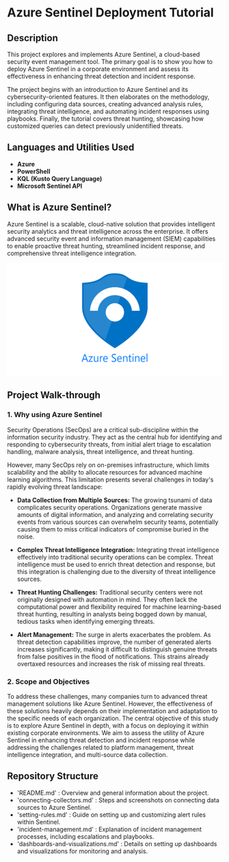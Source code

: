 # Azure Sentinel Deployment Tutorial
## Description
This project explores and implements Azure Sentinel, a cloud-based security event management tool. The primary goal is to show you how to deploy Azure Sentinel in a corporate environment and assess its effectiveness in enhancing threat detection and incident response.

The project begins with an introduction to Azure Sentinel and its cybersecurity-oriented features. It then elaborates on the methodology, including configuring data sources, creating advanced analysis rules, integrating threat intelligence, and automating incident responses using playbooks. Finally, the tutorial covers threat hunting, showcasing how customized queries can detect previously unidentified threats.

## Languages and Utilities Used
- **Azure**
- **PowerShell**
- **KQL (Kusto Query Language)**
- **Microsoft Sentinel API**

## What is Azure Sentinel?
Azure Sentinel is a scalable, cloud-native solution that provides intelligent security analytics and threat intelligence across the enterprise. It offers advanced security event and information management (SIEM) capabilities to enable proactive threat hunting, streamlined incident response, and comprehensive threat intelligence integration.

![Azure Sentinel logo](images/Azure_sentinel_high_res_logo.png)


## Project Walk-through
### 1. Why using Azure Sentinel
Security Operations (SecOps) are a critical sub-discipline within the information security industry. They act as the central hub for identifying and responding to cybersecurity threats, from initial alert triage to escalation handling, malware analysis, threat intelligence, and threat hunting.

However, many SecOps rely on on-premises infrastructure, which limits scalability and the ability to allocate resources for advanced machine learning algorithms. This limitation presents several challenges in today's rapidly evolving threat landscape:

- **Data Collection from Multiple Sources:** The growing tsunami of data complicates security operations. Organizations generate massive amounts of digital information, and analyzing and correlating security events from various sources can overwhelm security teams, potentially causing them to miss critical indicators of compromise buried in the noise.
  
- **Complex Threat Intelligence Integration:** Integrating threat intelligence effectively into traditional security operations can be complex. Threat intelligence must be used to enrich threat detection and response, but this integration is challenging due to the diversity of threat intelligence sources.
  
- **Threat Hunting Challenges:** Traditional security centers were not originally designed with automation in mind. They often lack the computational power and flexibility required for machine learning-based threat hunting, resulting in analysts being bogged down by manual, tedious tasks when identifying emerging threats.
  
- **Alert Management:** The surge in alerts exacerbates the problem. As threat detection capabilities improve, the number of generated alerts increases significantly, making it difficult to distinguish genuine threats from false positives in the flood of notifications. This strains already overtaxed resources and increases the risk of missing real threats.

### 2. Scope and Objectives
To address these challenges, many companies turn to advanced threat management solutions like Azure Sentinel. However, the effectiveness of these solutions heavily depends on their implementation and adaptation to the specific needs of each organization. The central objective of this study is to explore Azure Sentinel in depth, with a focus on deploying it within existing corporate environments. We aim to assess the utility of Azure Sentinel in enhancing threat detection and incident response while addressing the challenges related to platform management, threat intelligence integration, and multi-source data collection.

## Repository Structure
- 'README.md' : Overview and general information about the project.
- 'connecting-collectors.md' : Steps and screenshots on connecting data sources to Azure Sentinel.
- 'setting-rules.md' : Guide on setting up and customizing alert rules within Sentinel.
- 'incident-management.md' : Explanation of incident management processes, including escalations and playbooks.
- 'dashboards-and-visualizations.md' : Details on setting up dashboards and visualizations for monitoring and analysis.
  

